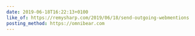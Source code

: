```yaml
---
date: 2019-06-18T16:22:13+0100
like_of: https://remysharp.com/2019/06/18/send-outgoing-webmentions
posting_method: https://omnibear.com
---
```

